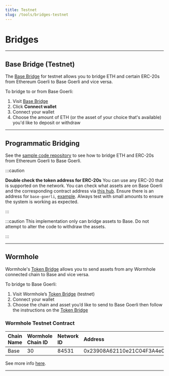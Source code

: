 ```yaml
---
title: Testnet
slug: /tools/bridges-testnet
---
```


# Bridges

---

## Base Bridge (Testnet)

The [Base Bridge](https://goerli-bridge.base.org/) for testnet allows you to bridge ETH and certain ERC-20s from Ethereum Goerli to Base Goerli and vice versa.

To bridge to or from Base Goerli:

1. Visit [Base Bridge](https://goerli-bridge.base.org/)
2. Click **Connect wallet**
3. Connect your wallet
4. Choose the amount of ETH (or the asset of your choice that's available) you'd like to deposit or withdraw

---

## Programmatic Bridging

See the [sample code repository](https://github.com/base-org/guides/tree/main/bridge/native) to see how to bridge ETH and ERC-20s from Ethereum Goerli to Base Goerli.

:::caution

**Double check the token address for ERC-20s** You can use any ERC-20 that is
supported on the network. You can check what assets are on Base Goerli and the
corresponding contract address via [this hub](https://github.com/ethereum-optimism/ethereum-optimism.github.io/tree/master/data).
Ensure there is an address for `base-goerli`, [example](https://github.com/ethereum-optimism/ethereum-optimism.github.io/blob/master/data/WETH/data.json#L19-L21).
Always test with small amounts to ensure the system is working as expected.

:::

:::caution
This implementation only can bridge assets to Base. Do not attempt to alter the
code to withdraw the assets.

:::

---

## Wormhole

Wormhole's [Token Bridge](https://wormhole-foundation.github.io/example-token-bridge-ui/#/transfer) allows you to send assets from any Wormhole connected chain to Base and vice versa.

To bridge to Base Goerli:

1. Visit Wormhole’s [Token Bridge](https://wormhole-foundation.github.io/example-token-bridge-ui/#/transfer) (testnet)
2. Connect your wallet
3. Choose the chain and asset you’d like to send to Base Goerli then follow the instructions on the [Token Bridge](https://wormhole-foundation.github.io/example-token-bridge-ui/#/transfer)

### Wormhole Testnet Contract

| Chain Name | Wormhole Chain ID | Network ID | Address                                    |
| :--------- | :---------------- | :--------- | :----------------------------------------- |
| Base       | 30                | 84531      | 0x23908A62110e21C04F3A4e011d24F901F911744A |

See more info [here](https://book.wormhole.com/reference/contracts.html).

---
